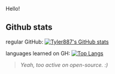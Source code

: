 Hello!

## Github stats
regular GitHub:
[![Tyler887's GitHub stats](https://github-readme-stats.vercel.app/api?username=Tyler887)](https://github.com/anuraghazra/github-readme-stats)

languages learned on GH:
[![Top Langs](https://github-readme-stats.vercel.app/api/top-langs/?username=Tyler887)](https://github.com/anuraghazra/github-readme-stats)

> *Yeah, too active on open-source. :)*
